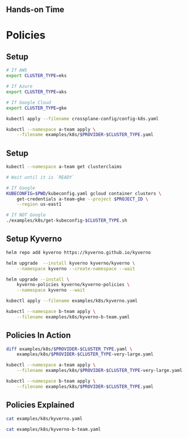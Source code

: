 <!-- .slide: data-background="../img/background/hands-on.jpg" -->
## Hands-on Time

# Policies


## Setup

```bash
# If AWS
export CLUSTER_TYPE=eks

# If Azure
export CLUSTER_TYPE=aks

# If Google Cloud
export CLUSTER_TYPE=gke

kubectl apply --filename crossplane-config/config-k8s.yaml

kubectl --namespace a-team apply \
    --filename examples/k8s/$PROVIDER-$CLUSTER_TYPE.yaml
```


## Setup

```bash
kubectl --namespace a-team get clusterclaims

# Wait until it is `READY`

# If Google
KUBECONFIG=$PWD/kubeconfig.yaml gcloud container clusters \
    get-credentials a-team-gke --project $PROJECT_ID \
    --region us-east1

# If NOT Google
./examples/k8s/get-kubeconfig-$CLUSTER_TYPE.sh
```


## Setup Kyverno

```bash
helm repo add kyverno https://kyverno.github.io/kyverno

helm upgrade  --install kyverno kyverno/kyverno \
    --namespace kyverno --create-namespace --wait

helm upgrade --install \
    kyverno-policies kyverno/kyverno-policies \
    --namespace kyverno --wait

kubectl apply --filename examples/k8s/kyverno.yaml

kubectl --namespace b-team apply \
    --filename examples/k8s/kyverno-b-team.yaml
```


## Policies In Action

```bash
diff examples/k8s/$PROVIDER-$CLUSTER_TYPE.yaml \
    examples/k8s/$PROVIDER-$CLUSTER_TYPE-very-large.yaml

kubectl --namespace a-team apply \
    --filename examples/k8s/$PROVIDER-$CLUSTER_TYPE-very-large.yaml

kubectl --namespace b-team apply \
    --filename examples/k8s/$PROVIDER-$CLUSTER_TYPE.yaml
```


## Policies Explained

```bash
cat examples/k8s/kyverno.yaml

cat examples/k8s/kyverno-b-team.yaml
```